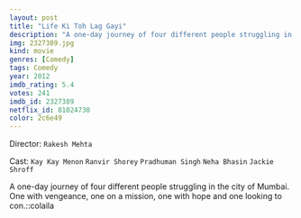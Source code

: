 ```yaml
---
layout: post
title: "Life Ki Toh Lag Gayi"
description: "A one-day journey of four different people struggling in the city of Mumbai. One with vengeance, one on a mission, one with hope and one looking to con.::colaila.."
img: 2327389.jpg
kind: movie
genres: [Comedy]
tags: Comedy 
year: 2012
imdb_rating: 5.4
votes: 241
imdb_id: 2327389
netflix_id: 81024730
color: 2c6e49
---
```

Director: `Rakesh Mehta`  

Cast: `Kay Kay Menon` `Ranvir Shorey` `Pradhuman Singh` `Neha Bhasin` `Jackie Shroff` 

A one-day journey of four different people struggling in the city of Mumbai. One with vengeance, one on a mission, one with hope and one looking to con.::colaila